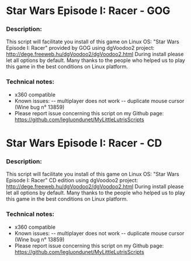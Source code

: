 # Star Wars Episode I: Racer - GOG

### Description:
This script will facilitate you install of this game on Linux OS:
"Star Wars Episode I: Racer" provided by GOG using dgVoodoo2 project: http://dege.freeweb.hu/dgVoodoo2/dgVoodoo2.html
During install please let all options by default.
Many thanks to the people who helped us to play this game in the best conditions on Linux platform.

### Technical notes:
- x360 compatible
- Known issues:
-- multiplayer does not work
-- duplicate mouse cursor (Wine bug n° 13859)
- Please report issue concerning this script on my Github page:
https://github.com/legluondunet/MyLittleLutrisScripts

# Star Wars Episode I: Racer - CD

### Description:
This script will facilitate you install of this game on Linux OS:
"Star Wars Episode I: Racer" CD edition using dgVoodoo2 project: http://dege.freeweb.hu/dgVoodoo2/dgVoodoo2.html
During install please let all options by default.
Many thanks to the people who helped us to play this game in the best conditions on Linux platform.

### Technical notes:
- x360 compatible
- Known issues:
-- multiplayer does not work
-- duplicate mouse cursor (Wine bug n° 13859)
- Please report issue concerning this script on my Github page:
https://github.com/legluondunet/MyLittleLutrisScripts

